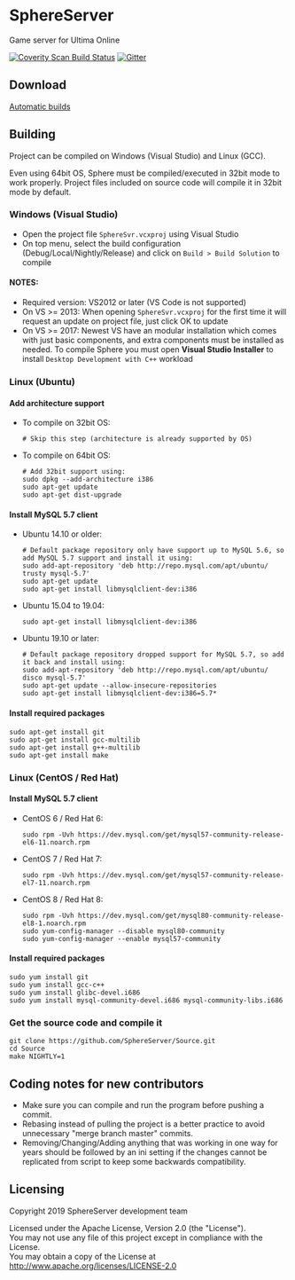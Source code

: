 # SphereServer
Game server for Ultima Online

[![Coverity Scan Build Status](https://scan.coverity.com/projects/16074/badge.svg)](https://scan.coverity.com/projects/sphereserver-source)
[![Gitter](https://badges.gitter.im/Sphereserver/Source.svg)](https://gitter.im/Sphereserver/Source)

## Download
[Automatic builds](https://forum.spherecommunity.net/sshare.php?srt=4)

## Building
Project can be compiled on Windows (Visual Studio) and Linux (GCC).

Even using 64bit OS, Sphere must be compiled/executed in 32bit mode to work properly. Project files included on source code will compile it in 32bit mode by default.

### Windows (Visual Studio)
* Open the project file `SphereSvr.vcxproj` using Visual Studio
* On top menu, select the build configuration (Debug/Local/Nightly/Release) and click on `Build > Build Solution` to compile

#### NOTES:
* Required version: VS2012 or later (VS Code is not supported)
* On VS >= 2013: When opening `SphereSvr.vcxproj` for the first time it will request an update on project file, just click OK to update
* On VS >= 2017: Newest VS have an modular installation which comes with just basic components, and extra components must be installed as needed. To compile Sphere you must open **Visual Studio Installer** to install `Desktop Development with C++` workload

### Linux (Ubuntu)
#### Add architecture support
* To compile on 32bit OS:
  ```
  # Skip this step (architecture is already supported by OS)
  ```
* To compile on 64bit OS:
  ```
  # Add 32bit support using:
  sudo dpkg --add-architecture i386
  sudo apt-get update
  sudo apt-get dist-upgrade
  ```

#### Install MySQL 5.7 client
* Ubuntu 14.10 or older:
  ```
  # Default package repository only have support up to MySQL 5.6, so add MySQL 5.7 support and install it using:
  sudo add-apt-repository 'deb http://repo.mysql.com/apt/ubuntu/ trusty mysql-5.7'
  sudo apt-get update
  sudo apt-get install libmysqlclient-dev:i386
  ```

* Ubuntu 15.04 to 19.04:
  ```
  sudo apt-get install libmysqlclient-dev:i386
  ```

* Ubuntu 19.10 or later:
  ```
  # Default package repository dropped support for MySQL 5.7, so add it back and install using:
  sudo add-apt-repository 'deb http://repo.mysql.com/apt/ubuntu/ disco mysql-5.7'
  sudo apt-get update --allow-insecure-repositories
  sudo apt-get install libmysqlclient-dev:i386=5.7*
  ```

#### Install required packages
```
sudo apt-get install git
sudo apt-get install gcc-multilib
sudo apt-get install g++-multilib
sudo apt-get install make
```

### Linux (CentOS / Red Hat)
#### Install MySQL 5.7 client
* CentOS 6 / Red Hat 6:
  ```
  sudo rpm -Uvh https://dev.mysql.com/get/mysql57-community-release-el6-11.noarch.rpm
  ```
* CentOS 7 / Red Hat 7:
  ```
  sudo rpm -Uvh https://dev.mysql.com/get/mysql57-community-release-el7-11.noarch.rpm
  ```
* CentOS 8 / Red Hat 8:
  ```
  sudo rpm -Uvh https://dev.mysql.com/get/mysql80-community-release-el8-1.noarch.rpm
  sudo yum-config-manager --disable mysql80-community
  sudo yum-config-manager --enable mysql57-community
  ```

#### Install required packages
```
sudo yum install git
sudo yum install gcc-c++
sudo yum install glibc-devel.i686
sudo yum install mysql-community-devel.i686 mysql-community-libs.i686
```

### Get the source code and compile it
```
git clone https://github.com/SphereServer/Source.git
cd Source
make NIGHTLY=1
```

## Coding notes for new contributors
* Make sure you can compile and run the program before pushing a commit.
* Rebasing instead of pulling the project is a better practice to avoid unnecessary "merge branch master" commits.
* Removing/Changing/Adding anything that was working in one way for years should be followed by an ini setting if the changes cannot be replicated from script to keep some backwards compatibility.

## Licensing
Copyright 2019 SphereServer development team

Licensed under the Apache License, Version 2.0 (the "License").<br>
You may not use any file of this project except in compliance with the License.<br>
You may obtain a copy of the License at http://www.apache.org/licenses/LICENSE-2.0
